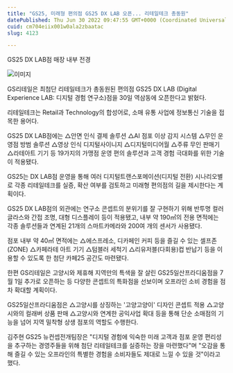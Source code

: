 ```yaml
---
title: "GS25, 미래형 편의점 GS25 DX LAB 오픈... 리테일테크 총동원"
datePublished: Thu Jun 30 2022 09:47:55 GMT+0000 (Coordinated Universal Time)
cuid: cm704eiix001w0ala2zbaatac
slug: 4123

---
```



GS25 DX LAB점 매장 내부 전경

![이미지](https://cdn.hashnode.com/res/hashnode/image/upload/v1739256479651/ff4fa74b-5155-4165-a2e3-a628b9a4828d.jpeg)

GS리테일은 최첨단 리테일테크가 총동원된 편의점 GS25 DX LAB (Digital Experience LAB: 디지털 경험 연구소)점을 30일 역삼동에 오픈한다고 밝혔다.

리테일테크는 Retail과 Technology의 합성어로, 소매 유통 사업에 정보통신 기술을 접목한 용어다.

GS25 DX LAB점에는 △안면 인식 결제 솔루션 △AI 점포 이상 감지 시스템 △무인 운영점 방범 솔루션 △영상 인식 디지털사이니지 △디지털미디어월 △주류 무인 판매기 △라테아트 기기 등 19가지의 가맹점 운영 편의 솔루션과 고객 경험 극대화를 위한 기술이 적용됐다.

GS25는 DX LAB점 운영을 통해 여러 디지털트랜스포메이션(디지털 전환) 시나리오별로 각종 리테일테크를 실증, 확산 여부를 검토하고 미래형 편의점의 길을 제시한다는 계획이다.

GS25 DX LAB점의 외관에는 연구소 콘셉트의 분위기를 잘 구현하기 위해 반투명 컬러 글라스와 간접 조명, 대형 디스플레이 등이 적용됐고, 내부 약 190㎡의 전용 면적에는 각종 솔루션들과 연계된 21개의 스마트카메라와 200여 개의 센서가 사용됐다.

점포 내부 약 40㎡ 면적에는 △에스프레소, 디카페인 커피 등을 즐길 수 있는 셀프존(ZONE) △카페라테 아트 기기 △텀블러 세척기 △리유저블(다회용)컵 반납기 등을 이용할 수 있도록 한 첨단 카페25 공간도 마련됐다.

한편 GS리테일은 고양시와 제휴해 지역만의 특색을 잘 살린 GS25일산프라디움점을 7월 1일 추가로 오픈하는 등 다양한 콘셉트의 특화점을 선보이며 오프라인 소비 경험을 점차 확대할 계획이다.

GS25일산프라디움점은 △고양시를 상징하는 '고양고양이' 디자인 콘셉트 적용 △고양시와의 컬래버 상품 판매 △고양시와 연계한 공익사업 확대 등을 통해 단순 소매점의 기능을 넘어 지역 밀착형 상생 점포의 역할도 수행한다.

김주현 GS25 뉴컨셉전개팀장은 "디지털 경험에 익숙한 미래 고객과 점포 운영 편리성을 추구하는 경영주들을 위해 첨단 리테일테크를 실증하는 장을 마련했다"며 "오감을 통해 즐길 수 있는 오프라인의 특별한 경험을 소비자들도 제대로 느낄 수 있을 것"이라고 했다.